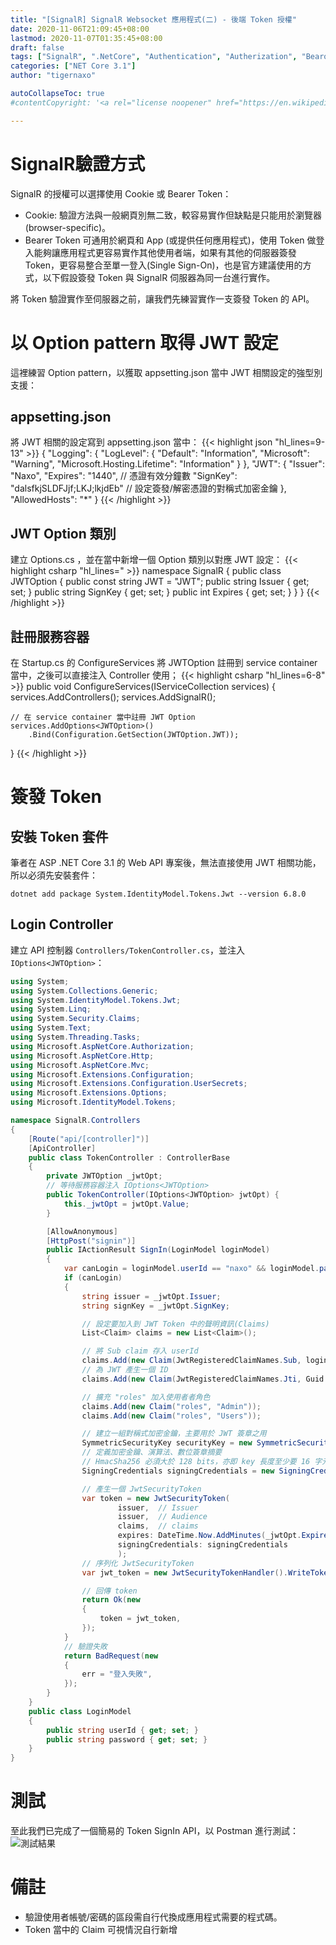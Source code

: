 ```yaml
---
title: "[SignalR] SignalR Websocket 應用程式(二) - 後端 Token 授權"
date: 2020-11-06T21:09:45+08:00
lastmod: 2020-11-07T01:35:45+08:00
draft: false
tags: ["SignalR", ".NetCore", "Authentication", "Autherization", "Bearor Token"]
categories: ["NET Core 3.1"]
author: "tigernaxo"

autoCollapseToc: true
#contentCopyright: '<a rel="license noopener" href="https://en.wikipedia.org/wiki/Wikipedia:Text_of_Creative_Commons_Attribution-ShareAlike_3.0_Unported_License" target="_blank">Creative Commons Attribution-ShareAlike License</a>'

---
```

# SignalR驗證方式
SignalR 的授權可以選擇使用 Cookie 或 Bearer Token：
- Cookie: 驗證方法與一般網頁別無二致，較容易實作但缺點是只能用於瀏覽器(browser-specific)。
- Bearer Token 可通用於網頁和 App (或提供任何應用程式)，使用 Token 做登入能夠讓應用程式更容易實作其他使用者端，如果有其他的伺服器簽發 Token，更容易整合至單一登入(Single Sign-On)，也是官方建議使用的方式，以下假設簽發 Token 與 SignalR 伺服器為同一台進行實作。

將 Token 驗證實作至伺服器之前，讓我們先練習實作一支簽發 Token 的 API。

# 以 Option pattern 取得 JWT 設定
這裡練習 Option pattern，以獲取 appsetting.json 當中 JWT 相關設定的強型別支援：

## appsetting.json
將 JWT 相關的設定寫到 appsetting.json 當中：
{{< highlight json "hl_lines=9-13" >}}
{
  "Logging": {
    "LogLevel": {
      "Default": "Information",
      "Microsoft": "Warning",
      "Microsoft.Hosting.Lifetime": "Information"
    }
  },
  "JWT": {
    "Issuer": "Naxo",
    "Expires": "1440", // 憑證有效分鐘數
    "SignKey": "dalsfkjSLDFJjf;LKJ;lkjdEb" // 設定簽發/解密憑證的對稱式加密金鑰
  },
  "AllowedHosts": "*"
}
{{< /highlight >}}

## JWT Option 類別
建立 Options.cs ，並在當中新增一個 Option 類別以對應 JWT 設定：
{{< highlight csharp "hl_lines=" >}}
namespace SignalR
{
    public class JWTOption
    {
        public const string JWT = "JWT";
        public string Issuer { get; set; }
        public string SignKey { get; set; }
        public int Expires { get; set; }
    }
}
{{< /highlight >}}

## 註冊服務容器
在 Startup.cs 的 ConfigureServices 將 JWTOption 註冊到 service container 當中，之後可以直接注入 Controller 使用；
{{< highlight csharp "hl_lines=6-8" >}}
public void ConfigureServices(IServiceCollection services)
{
    services.AddControllers();
    services.AddSignalR();

    // 在 service container 當中註冊 JWT Option
    services.AddOptions<JWTOption>()
        .Bind(Configuration.GetSection(JWTOption.JWT));
}
{{< /highlight >}}

# 簽發 Token
## 安裝 Token 套件
筆者在 ASP .NET Core 3.1 的 Web API 專案後，無法直接使用 JWT 相關功能，所以必須先安裝套件：
```shell
dotnet add package System.IdentityModel.Tokens.Jwt --version 6.8.0
```
## Login Controller
建立 API 控制器 `Controllers/TokenController.cs`，並注入 `IOptions<JWTOption>`：
```csharp
using System;
using System.Collections.Generic;
using System.IdentityModel.Tokens.Jwt;
using System.Linq;
using System.Security.Claims;
using System.Text;
using System.Threading.Tasks;
using Microsoft.AspNetCore.Authorization;
using Microsoft.AspNetCore.Http;
using Microsoft.AspNetCore.Mvc;
using Microsoft.Extensions.Configuration;
using Microsoft.Extensions.Configuration.UserSecrets;
using Microsoft.Extensions.Options;
using Microsoft.IdentityModel.Tokens;

namespace SignalR.Controllers
{
    [Route("api/[controller]")]
    [ApiController]
    public class TokenController : ControllerBase
    {
        private JWTOption _jwtOpt; 
        // 等待服務容器注入 IOptions<JWTOption>
        public TokenController(IOptions<JWTOption> jwtOpt) { 
            this._jwtOpt = jwtOpt.Value;
        }

        [AllowAnonymous]
        [HttpPost("signin")]
        public IActionResult SignIn(LoginModel loginModel)
        {
            var canLogin = loginModel.userId == "naxo" && loginModel.password == "pass";
            if (canLogin)
            {
                string issuer = _jwtOpt.Issuer;
                string signKey = _jwtOpt.SignKey;

                // 設定要加入到 JWT Token 中的聲明資訊(Claims)
                List<Claim> claims = new List<Claim>();

                // 將 Sub claim 存入 userId
                claims.Add(new Claim(JwtRegisteredClaimNames.Sub, loginModel.userId)); 
                // 為 JWT 產生一個 ID
                claims.Add(new Claim(JwtRegisteredClaimNames.Jti, Guid.NewGuid().ToString())); 

                // 擴充 "roles" 加入使用者者角色
                claims.Add(new Claim("roles", "Admin"));
                claims.Add(new Claim("roles", "Users"));

                // 建立一組對稱式加密金鑰，主要用於 JWT 簽章之用
                SymmetricSecurityKey securityKey = new SymmetricSecurityKey(Encoding.UTF8.GetBytes(signKey));
                // 定義加密金鑰、演算法、數位簽章摘要
                // HmacSha256 必須大於 128 bits，亦即 key 長度至少要 16 字元
                SigningCredentials signingCredentials = new SigningCredentials(securityKey, SecurityAlgorithms.HmacSha256Signature);

                // 產生一個 JwtSecurityToken
                var token = new JwtSecurityToken(
                        issuer,  // Issuer    
                        issuer,  // Audience    
                        claims,  // claims
                        expires: DateTime.Now.AddMinutes(_jwtOpt.Expires), // token 生效至過期的分鐘數
                        signingCredentials: signingCredentials  
                        );
                // 序列化 JwtSecurityToken
                var jwt_token = new JwtSecurityTokenHandler().WriteToken(token);

                // 回傳 token
                return Ok(new
                {
                    token = jwt_token,
                });
            }
            // 驗證失敗
            return BadRequest(new
            {
                err = "登入失敗",
            });
        }
    }
    public class LoginModel
    {
        public string userId { get; set; }
        public string password { get; set; }
    }
}
```

# 測試
至此我們已完成了一個簡易的 Token SignIn API，以 Postman 進行測試：
![測試結果](test_ok.jpg)

# 備註
- 驗證使用者帳號/密碼的區段需自行代換成應用程式需要的程式碼。
- Token 當中的 Claim 可視情況自行新增